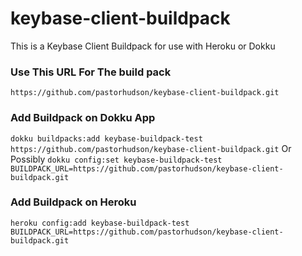 # keybase-client-buildpack
This is a Keybase Client Buildpack for use with Heroku or Dokku

### Use This URL For The build pack
`https://github.com/pastorhudson/keybase-client-buildpack.git`

### Add Buildpack on Dokku App
`dokku buildpacks:add keybase-buildpack-test https://github.com/pastorhudson/keybase-client-buildpack.git`
Or Possibly
`dokku config:set keybase-buildpack-test BUILDPACK_URL=https://github.com/pastorhudson/keybase-client-buildpack.git`

### Add Buildpack on Heroku
`heroku config:add keybase-buildpack-test BUILDPACK_URL=https://github.com/pastorhudson/keybase-client-buildpack.git`

